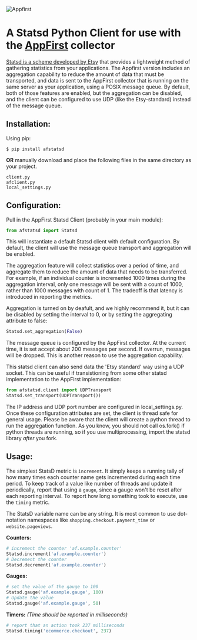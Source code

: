 ![Appfirst](http://www.appfirst.com/img/appfirst-logo.png)

A Statsd Python Client for use with the [AppFirst](http://www.appfirst.com) collector
====================================
[Statsd is a scheme developed by Etsy](https://github.com/etsy/statsd) that provides
a lightweight method of gathering statistics from your applications. The Appfirst
version includes an aggregation capability to reduce the amount of data that must be transported,
and data is sent to the AppFirst collector that is running on the same server
as your application, using a POSIX message queue. By default, both of those features are enabled,
but the aggregation can be disabled, and the client can be configured to use UDP (like the Etsy-standard)
instead of the message queue.

Installation:
------------
Using pip:

    $ pip install afstatsd

**OR** manually download and place the following files in the same directory as your project.

    client.py
    afclient.py
    local_settings.py

Configuration:
-------------

Pull in the AppFirst Statsd Client (probably in your main module):

```python
from afstatsd import Statsd
```

This will instantiate a default Statsd client with default configuration. By default,
the client will use the message queue transport and aggregation will be enabled.

The aggregation feature will collect statistics over a period of time, and aggregate
them to reduce the amount of data that needs to be transferred. For example, if an
individual counter is incremented 1000 times during the aggregation interval, only one
message will be sent with a count of 1000, rather than 1000 messages with count of 1.
The tradeoff is that latency is introduced in reporting the metrics.

Aggregation is turned on by deafult, and we highly recommend it, but it can be disabled
by setting the interval to 0, or by setting the aggregating attribute to false:

```python
Statsd.set_aggregation(False)
```

The message queue is configured by the AppFirst collector. At the current
time, it is set accept about 200 messages per second. If overrun,
messages will be dropped. This is another reason to use the aggregation
capability.

This statsd client can also send data the 'Etsy standard' way using a UDP socket. This
can be useful if transistioning from some other statsd implementation to the AppFirst
implementation:

```python
from afstatsd.client import UDPTransport
Statsd.set_transport(UDPTransport())
```

The IP address and UDP port number are configured in local_settings.py. Once these
configuration attributes are set, the client is thread safe for general usage.
Please be aware that the client will create a python thread to run the aggregation
function. As you know, you should not call os.fork() if python threads are running,
so if you use multiprocessing, import the statsd library *after* you fork.

Usage:
-----
The simplest StatsD metric is `increment`. It simply keeps a running tally of
how many times each counter name gets incremented during each time period. To
keep track of a value like number of threads and update it periodically, report
that using a `gauge`, since a gauge won't be reset after each reporting interval.
To report how long something took to execute, use the `timing` metric.

The StatsD variable name can be any string. It is most common to use
dot-notation namespaces like `shopping.checkout.payment_time` or `website.pageviews`.

**Counters:**

```python
# increment the counter 'af.example.counter'
Statsd.increment('af.example.counter')
# Decrement the counter
Statsd.decrement('af.example.counter')
```

**Gauges:**

```python
# set the value of the gauge to 100
Statsd.gauge('af.example.gauge', 100)
# Update the value
Statsd.gauge('af.example.gauge', 50)
```

**Timers:** *(Time should be reported in milliseconds)*

```python
# report that an action took 237 milliseconds
Statsd.timing('ecommerce.checkout', 237)
```
